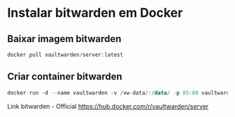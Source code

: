 
# Instalar bitwarden em Docker

## Baixar imagem bitwarden
```powershell
docker pull vaultwarden/server:latest
```

## Criar container bitwarden
```powershell
docker run -d --name vaultwarden -v /vw-data/:/data/ -p 85:80 vaultwarden/server:latest
```

Link bitwarden - Official https://hub.docker.com/r/vaultwarden/server
